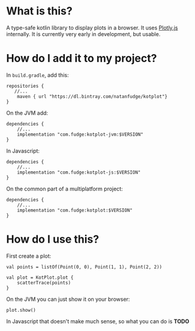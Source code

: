 # What is this?
A type-safe kotlin library to display plots in a browser. It uses [Plotly.js](https://plot.ly/javascript/) internally. 
It is currently very early in development, but usable. 
# How do I add it to my project?
In `build.gradle`, add this:
```
repositories {
   //...
    maven { url "https://dl.bintray.com/natanfudge/kotplot"}
}
```

On the JVM add:
```
dependencies {
    //...
    implementation "com.fudge:kotplot-jvm:$VERSION"
}
```
In Javascript:
```
dependencies {
    //...
    implementation "com.fudge:kotplot-js:$VERSION"
}
```
On the common part of a multiplatform project:
```
dependencies {
    //...
    implementation "com.fudge:kotplot:$VERSION"
}
```

# How do I use this?
First create a plot:
```
val points = listOf(Point(0, 0), Point(1, 1), Point(2, 2))

val plot = KotPlot.plot {
    scatterTrace(points)
}
```

On the JVM you can just show it on your browser:
```
plot.show()
```
In Javascript that doesn't make much sense, so what you can do is **TODO**
